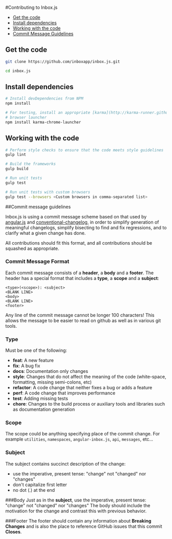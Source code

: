 #Contributing to Inbox.js

- [Get the code](#get-the-code)
- [Install dependencies](#install-dependencies)
- [Working with the code](#working-with-the-code)
- [Commit Message Guidelines](#commit-message-guidelines)

## Get the code

```bash
git clone https://github.com/inboxapp/inbox.js.git

cd inbox.js
```

## Install dependencies

```bash
# Install devDependencies from NPM
npm install

# For testing, install an appropriate [karma](http://karma-runner.github.io/)
# browser launcher
npm install karma-chrome-launcher
```

## Working with the code

```bash
# Perform style checks to ensure that the code meets style guidelines
gulp lint

# Build the frameworks
gulp build

# Run unit tests
gulp test

# Run unit tests with custom browsers
gulp test --browsers <Custom browsers in comma-separated list>
```

##Commit message guidelines

Inbox.js is using a commit message scheme based on that used by [angular.js](https://github.com/angular/angular.js) and [conventional-changelog](https://www.npmjs.org/package/conventional-changelog), in order to simplify generation of meaningful changelogs, simplify bisecting to find and fix regressions, and to clarify what a given change has done.

All contributions should fit this format, and all contributions should be squashed as appropriate.

### Commit Message Format
Each commit message consists of a **header**, a **body** and a **footer**.  The header has a special
format that includes a **type**, a **scope** and a **subject**:

```
<type>(<scope>): <subject>
<BLANK LINE>
<body>
<BLANK LINE>
<footer>
```

Any line of the commit message cannot be longer 100 characters! This allows the message to be easier
to read on github as well as in various git tools.

### Type
Must be one of the following:

* **feat**: A new feature
* **fix**: A bug fix
* **docs**: Documentation only changes
* **style**: Changes that do not affect the meaning of the code (white-space, formatting, missing
  semi-colons, etc)
* **refactor**: A code change that neither fixes a bug or adds a feature
* **perf**: A code change that improves performance
* **test**: Adding missing tests
* **chore**: Changes to the build process or auxiliary tools and libraries such as documentation
  generation

### Scope
The scope could be anything specifying place of the commit change. For example `utilities`,
`namespaces`, `angular-inbox.js`, `api`, `messages`, etc...

### Subject
The subject contains succinct description of the change:

* use the imperative, present tense: "change" not "changed" nor "changes"
* don't capitalize first letter
* no dot (.) at the end

###Body
Just as in the **subject**, use the imperative, present tense: "change" not "changed" nor "changes"
The body should include the motivation for the change and contrast this with previous behavior.

###Footer
The footer should contain any information about **Breaking Changes** and is also the place to
reference GitHub issues that this commit **Closes**.
